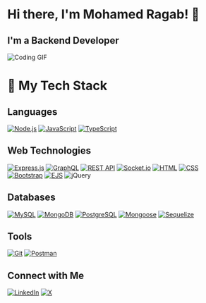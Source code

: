 # Hi there, I'm Mohamed Ragab! 👋

<h2>I'm a Backend Developer</h2>

![Coding GIF](https://media.giphy.com/media/13HgwGsXF0aiGY/giphy.gif) <!-- Replace this link with a GIF of your choice -->

# 🚀 My Tech Stack

## **Languages**
 [![Node.js](https://img.shields.io/badge/-Node.js-339933?style=flat-square&logo=node.js&logoColor=white)](https://nodejs.org/)
 [![JavaScript](https://img.shields.io/badge/-JavaScript-F7DF1E?style=flat-square&logo=javascript&logoColor=black)](https://developer.mozilla.org/en-US/docs/Web/JavaScript)
 [![TypeScript](https://img.shields.io/badge/-TypeScript-3178C6?style=flat-square&logo=typescript&logoColor=white)](https://www.typescriptlang.org/)

## **Web Technologies**
 [![Express.js](https://img.shields.io/badge/-Express.js-000000?style=flat-square&logo=express&logoColor=white)](https://expressjs.com/)
 [![GraphQL](https://img.shields.io/badge/-GraphQL-E10098?style=flat-square&logo=graphql&logoColor=white)](https://graphql.org/)
 [![REST API](https://img.shields.io/badge/-REST%20API-FF5733?style=flat-square&logo=api&logoColor=white)](https://restfulapi.net/)
 [![Socket.io](https://img.shields.io/badge/-Socket.io-010101?style=flat-square&logo=socket.io&logoColor=white)](https://socket.io/)
 [![HTML](https://img.shields.io/badge/-HTML-E34F26?style=flat-square&logo=html5&logoColor=white)](https://developer.mozilla.org/en-US/docs/Web/HTML)
 [![CSS](https://img.shields.io/badge/-CSS-1572B6?style=flat-square&logo=css3&logoColor=white)](https://developer.mozilla.org/en-US/docs/Web/CSS)
 [![Bootstrap](https://img.shields.io/badge/-Bootstrap-7952B3?style=flat-square&logo=bootstrap&logoColor=white)](https://getbootstrap.com/)
 [![EJS](https://img.shields.io/badge/-EJS-8B4513?style=flat-square&logo=ejs&logoColor=white)](https://ejs.co/)
 ![jQuery](https://img.shields.io/badge/jQuery-0769AD?style=flat-square&logo=jquery&logoColor=white)

## **Databases**
 [![MySQL](https://img.shields.io/badge/-MySQL-4479A1?style=flat-square&logo=mysql&logoColor=white)](https://www.mysql.com/)
 [![MongoDB](https://img.shields.io/badge/-MongoDB-47A248?style=flat-square&logo=mongodb&logoColor=white)](https://www.mongodb.com/)
 [![PostgreSQL](https://img.shields.io/badge/-PostgreSQL-336791?style=flat-square&logo=postgresql&logoColor=white)](https://www.postgresql.org/)
 [![Mongoose](https://img.shields.io/badge/-Mongoose-880000?style=flat-square&logo=mongoose&logoColor=white)](https://mongoosejs.com/)
 [![Sequelize](https://img.shields.io/badge/-Sequelize-52B0E7?style=flat-square&logo=sequelize&logoColor=white)](https://sequelize.org/)

## **Tools**
 [![Git](https://img.shields.io/badge/-Git-F05032?style=flat-square&logo=git&logoColor=white)](https://git-scm.com/)
 [![Postman](https://img.shields.io/badge/-Postman-FF6C37?style=flat-square&logo=postman&logoColor=white)](https://www.postman.com/)

## **Connect with Me**
 [![LinkedIn](https://img.shields.io/badge/-LinkedIn-0A66C2?style=flat-square&logo=linkedin&logoColor=white)](https://www.linkedin.com/in/mohamed-ragab-a319b0295/)
 [![X](https://img.shields.io/badge/-X-000000?style=flat-square&logo=x&logoColor=white)](https://x.com/MoRagabR)
